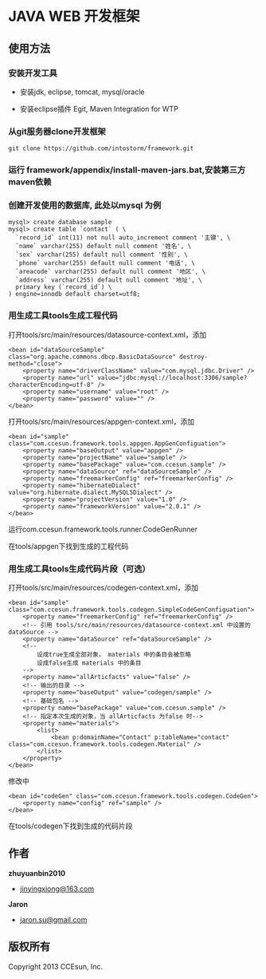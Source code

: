 # JAVA WEB 开发框架

## 使用方法

### 安装开发工具

+ 安装jdk, eclipse, tomcat, mysql/oracle

+ 安装eclipse插件 Egit, Maven Integration for WTP

### 从git服务器clone开发框架

```
git clone https://github.com/intostorm/framework.git
```

### 运行 framework/appendix/install-maven-jars.bat,安装第三方maven依赖

### 创建开发使用的数据库, 此处以mysql 为例

```
mysql> create database sample
mysql> create table `contact` ( \
  `record_id` int(11) not null auto_increment comment '主键', \
  `name` varchar(255) default null comment '姓名', \
  `sex` varchar(255) default null comment '性别', \
  `phone` varchar(255) default null comment '电话', \
  `areacode` varchar(255) default null comment '地区', \
  `address` varchar(255) default null comment '地址', \
  primary key (`record_id`) \
) engine=innodb default charset=utf8;

```

### 用生成工具tools生成工程代码

打开tools/src/main/resources/datasource-context.xml，添加

```
<bean id="dataSourceSample" class="org.apache.commons.dbcp.BasicDataSource" destroy-method="close">
	<property name="driverClassName" value="com.mysql.jdbc.Driver" />
	<property name="url" value="jdbc:mysql://localhost:3306/sample?characterEncoding=utf-8" />
	<property name="username" value="root" />
	<property name="password" value="" />
</bean>
```

打开tools/src/main/resources/appgen-context.xml，添加

```
<bean id="sample" class="com.ccesun.framework.tools.appgen.AppGenConfiguation">
	<property name="baseOutput" value="appgen" />
	<property name="projectName" value="sample" />
	<property name="basePackage" value="com.ccesun.sample" />
	<property name="dataSource" ref="dataSourceSample" />
	<property name="freemarkerConfig" ref="freemarkerConfig" />
	<property name="hibernateDialect" value="org.hibernate.dialect.MySQL5Dialect" />
	<property name="projectVersion" value="1.0" />
	<property name="frameworkVersion" value="2.0.1" />
</bean>
```

运行com.ccesun.framework.tools.runner.CodeGenRunner

在tools/appgen下找到生成的工程代码

### 用生成工具tools生成代码片段（可选）

打开tools/src/main/resources/codegen-context.xml，添加

```
<bean id="sample" class="com.ccesun.framework.tools.codegen.SimpleCodeGenConfiguation">
	<property name="freemarkerConfig" ref="freemarkerConfig" />
	<!-- 引用 tools/src/main/resources/datasource-context.xml 中设置的dataSource -->
	<property name="dataSource" ref="dataSourceSample" /> 
	<!-- 
		设成true生成全部对象， materials 中的条目会被忽略 
		设成false生成 materials 中的条目 
	-->
	<property name="allArticfacts" value="false" />
	<!-- 输出的目录 -->
	<property name="baseOutput" value="codegen/sample" />
	<!-- 基础包名 -->
	<property name="basePackage" value="com.ccesun.sample" />
	<!-- 指定本次生成的对象，当 allArticfacts 为false 时-->
    <property name="materials">
        <list> 
            <bean p:domainName="Contact" p:tableName="contact" class="com.ccesun.framework.tools.codegen.Material" />
        </list>
    </property>
</bean>
```

修改<bean id="codeGen" class="com.ccesun.framework.tools.codegen.CodeGen">中<property name="config" ref="sample" />

```
<bean id="codeGen" class="com.ccesun.framework.tools.codegen.CodeGen">
	<property name="config" ref="sample" />
</bean>
```

在tools/codegen下找到生成的代码片段

## 作者

**zhuyuanbin2010**

+ jinyingxiong@163.com

**Jaron**

+ jaron.su@gmail.com

## 版权所有
Copyright 2013 CCEsun, Inc.
